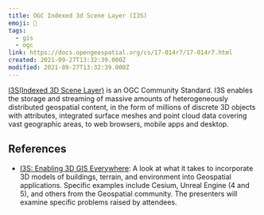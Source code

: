 ```yaml
---
title: OGC Indexed 3d Scene Layer (I3S)
emoji: 📝
tags:
  - gis
  - ogc
link: https://docs.opengeospatial.org/cs/17-014r7/17-014r7.html
created: 2021-09-27T13:32:39.000Z
modified: 2021-09-27T13:32:39.000Z
---
```


[I3S(Indexed 3D Scene Layer)](https://github.com/Esri/i3s-spec) is an OGC Community Standard. I3S enables the storage and streaming of massive amounts of heterogeneously distributed geospatial content, in the form of millions of discrete 3D objects with attributes, integrated surface meshes and point cloud data covering vast geographic areas, to web browsers, mobile apps and desktop.

## References

- [I3S: Enabling 3D GIS Everywhere](https://www.khronos.org/assets/uploads/developers/presentations/Geospatial_ESRI_SIGGRAPH_Aug21.pdf): A look at what it takes to incorporate 3D models of buildings, terrain, and environment into Geospatial applications. Specific examples include Cesium, Unreal Engine (4 and 5), and others from the Geospatial community. The presenters will examine specific problems raised by attendees.
